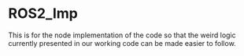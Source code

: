 # ROS2_Imp

This is for the node implementation of the code so that the weird logic currently presented in our working code can be made easier to follow.
